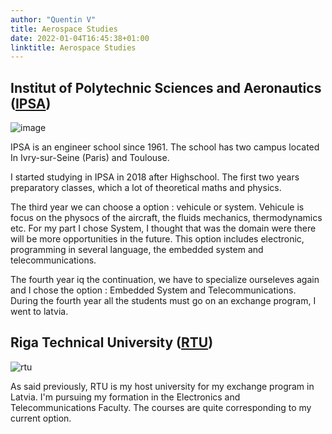 ```yaml
---
author: "Quentin V"
title: Aerospace Studies
date: 2022-01-04T16:45:38+01:00
linktitle: Aerospace Studies
---
```



## Institut of Polytechnic Sciences and Aeronautics ([IPSA](https://www.ipsa.fr/en/))

![image](/ipsalogo.png 'image')

IPSA is an engineer school since 1961. The school has two campus located In Ivry-sur-Seine (Paris) and Toulouse. 

I started studying in IPSA in 2018 after Highschool. The first two years preparatory classes, which a lot of theoretical maths and physics.

The third year we can choose a option : vehicule or system. Vehicule is focus on the physocs of the aircraft, the fluids mechanics, thermodynamics etc.
For my part I chose System, I thought that was the domain were there will be more opportunities in the future. This option includes electronic, programming in several language, the embedded system and telecommunications.

The fourth year iq the continuation, we have to specialize ourseleves again and I chose the option : Embedded System and Telecommunications.
During the fourth year all the students must go on an exchange program, I went to latvia.




## Riga Technical University ([RTU](https://www.rtu.lv/en))

![rtu](/RTU.png 'rtu')

As said previously, RTU is my host university for my exchange program in Latvia. 
I'm pursuing my formation in the Electronics and Telecommunications Faculty. The courses are quite corresponding to my current option.



